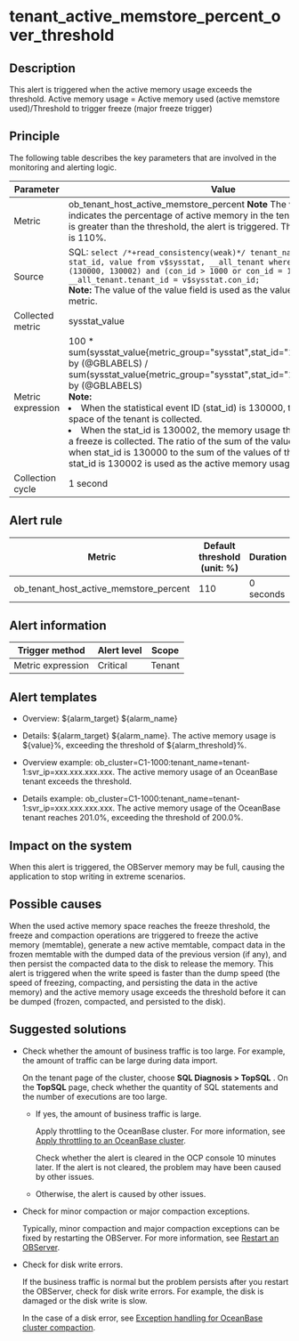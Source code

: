 tenant_active_memstore_percent_over_threshold 
==================================================================



**Description** 
------------------------------------

This alert is triggered when the active memory usage exceeds the threshold. Active memory usage = Active memory used (active memstore used)/Threshold to trigger freeze (major freeze trigger)

Principle 
------------------------------

The following table describes the key parameters that are involved in the monitoring and alerting logic. 


|     Parameter     |                                                                                                                                                                                                                                                                                                                                                          Value                                                                                                                                                                                                                                                                                                                                                          |
|-------------------|-------------------------------------------------------------------------------------------------------------------------------------------------------------------------------------------------------------------------------------------------------------------------------------------------------------------------------------------------------------------------------------------------------------------------------------------------------------------------------------------------------------------------------------------------------------------------------------------------------------------------------------------------------------------------------------------------------------------------|
| Metric            | ob_tenant_host_active_memstore_percent **Note**  The value of this metric indicates the percentage of active memory in the tenant. When the value is greater than the threshold, the alert is triggered. The default threshold is 110%.                                                                                                                                                                                                                                                                                                                                                                                                                                                 |
| Source            | SQL: ```select /*+read_consistency(weak)*/ tenant_name, tenant_id, stat_id, value from v$sysstat, __all_tenant where stat_id IN (130000, 130002) and (con_id > 1000 or con_id = 1) and __all_tenant.tenant_id = v$sysstat.con_id; ``` </br> **Note:**  The value of the value field is used as the value of the sysstat_value metric.                                                                                                                                                                                                                                                                                                                          |
| Collected metric  | sysstat_value                                                                                                                                                                                                                                                                                                                                                                                                                                                                                                                                                                                                                                                                                                           |
| Metric expression | 100 \* sum(sysstat_value{metric_group="sysstat",stat_id="130000",@LABELS}) by (@GBLABELS) / sum(sysstat_value{metric_group="sysstat",stat_id="130002",@LABELS}) by (@GBLABELS)</br> **Note:**  <li> When the statistical event ID (stat_id) is 130000, the active memory space of the tenant is collected.   </li><li> When the stat_id is 130002, the memory usage threshold that triggers a freeze is collected.    The ratio of the sum of the values of the value field when stat_id is 130000 to the sum of the values of the value field when stat_id is 130002 is used as the active memory usage of a tenant.</li> |
| Collection cycle  | 1 second                                                                                                                                                                                                                                                                                                                                                                                                                                                                                                                                                                                                                                                                                                                |



**Alert rule** 
-----------------------------------



|                 Metric                 | Default threshold (unit: %) | Duration  | Detection cycle | Time before clearance |
|----------------------------------------|-----------------------------|-----------|-----------------|-----------------------|
| ob_tenant_host_active_memstore_percent | 110                         | 0 seconds | 60 seconds      | 5 minutes             |



**Alert information** 
------------------------------------------



|  Trigger method   | Alert level | Scope  |
|-------------------|-------------|--------|
| Metric expression | Critical    | Tenant |



**Alert templates** 
----------------------------------------

* Overview: \${alarm_target} ${alarm_name}

  

* Details: \${alarm_target} \${alarm_name}. The active memory usage is \${value}%, exceeding the threshold of ${alarm_threshold}%.

  

* Overview example: ob_cluster=C1-1000:tenant_name=tenant-1:svr_ip=xxx.xxx.xxx.xxx. The active memory usage of an OceanBase tenant exceeds the threshold.

  

* Details example: ob_cluster=C1-1000:tenant_name=tenant-1:svr_ip=xxx.xxx.xxx.xxx. The active memory usage of the OceanBase tenant reaches 201.0%, exceeding the threshold of 200.0%.

  




**Impact on the system** 
---------------------------------------------

When this alert is triggered, the OBServer memory may be full, causing the application to stop writing in extreme scenarios.

**Possible causes** 
----------------------------------------

When the used active memory space reaches the freeze threshold, the freeze and compaction operations are triggered to freeze the active memory (memtable), generate a new active memtable, compact data in the frozen memtable with the dumped data of the previous version (if any), and then persist the compacted data to the disk to release the memory. This alert is triggered when the write speed is faster than the dump speed (the speed of freezing, compacting, and persisting the data in the active memory) and the active memory usage exceeds the threshold before it can be dumped (frozen, compacted, and persisted to the disk).

Suggested solutions 
----------------------------------------

* Check whether the amount of business traffic is too large. For example, the amount of traffic can be large during data import. 

  On the tenant page of the cluster, choose **SQL Diagnosis \> TopSQL** . On the **TopSQL** page, check whether the quantity of SQL statements and the number of executions are too large. 
  * If yes, the amount of business traffic is large. 

    Apply throttling to the OceanBase cluster. For more information, see [Apply throttling to an OceanBase cluster](../4.alarm-appendix/5.limit-the-inbound-traffic-of-the-oceanbase-cluster.md). 

    Check whether the alert is cleared in the OCP console 10 minutes later. If the alert is not cleared, the problem may have been caused by other issues.
    
  
  * Otherwise, the alert is caused by other issues.

    
  

  

* Check for minor compaction or major compaction exceptions. 

  Typically, minor compaction and major compaction exceptions can be fixed by restarting the OBServer. For more information, see [Restart an OBServer](../../3.ob-cloud-platform/4.manage-clusters/3.basic-operations/8.manage-the-observer-cluster/3.cluster-restart-observer.md).
  

* Check for disk write errors. 

  If the business traffic is normal but the problem persists after you restart the OBServer, check for disk write errors. For example, the disk is damaged or the disk write is slow. 

  In the case of a disk error, see [Exception handling for OceanBase cluster compaction](../4.alarm-appendix/3.handle-oceanbase-cluster-merge-exceptions.md).
  




